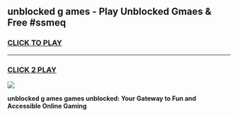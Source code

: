 
## unblocked g ames - Play Unblocked Gmaes & Free #ssmeq
<h3>
<a href="https://news.freeplayer.one?title=unblocked_g_ames&ref=03M">CLICK TO PLAY</a></h3>
<hr>

<h3>
<a href="https://news.freeplayer.one?title=unblocked_g_ames&ref=03M">CLICK 2 PLAY</a>
  
</h3>

<a href="https://news.freeplayer.one?title=unblocked_g_ames&ref=03M"><img src="https://clearcache.store/games.png"></a>


**unblocked g ames games unblocked: Your Gateway to Fun and Accessible Online Gaming**
